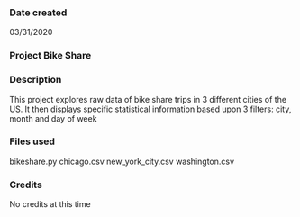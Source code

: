 ### Date created
03/31/2020

### Project Bike Share

### Description
This project explores raw data of bike share trips in 3 different cities of the US.
It then displays specific statistical information based upon 3 filters: city, month and day of week

### Files used
bikeshare.py
chicago.csv
new_york_city.csv
washington.csv

### Credits
No credits at this time
